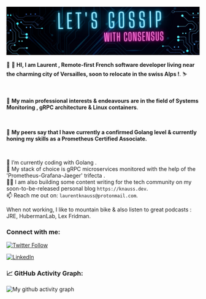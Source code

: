 ![banner](./image.jpeg)
<br>

 👋 👋  **HI, I am Laurent , Remote-first French software developer living near the charming city of Versailles, soon to relocate in the swiss Alps !**.   ⛷     <br>
 <br>
 <br>
 
 
 👀 **My main professional interests & endeavours are in the field of Systems Monitoring , gRPC architecture & Linux containers**. <br>
 <br>
 <br>
 
 

🌱  **My peers say that I have  currently a confirmed Golang level & currently honing my skills as a Prometheus Certified Associate.**
    
<br>



🔭 I’m currently coding  with Golang .  <br />
🌱 My stack of choice is gRPC microservices monitored with the help of the 'Prometheus-Grafana-Jaeger' trifecta .  <br />
✍🏻 I am also building some content writing for the tech community on my soon-to-be-released personal blog  `https://knauss.dev`. <br />
📫 Reach me out on: `laurentknauss@protonmail.com`. <br />


When not working, I like to mountain bike & also listen to great podcasts : JRE, HubermanLab, Lex Fridman.





### Connect with me:
[![Twitter Follow](https://img.shields.io/twitter/follow/laurentknauss?color=1DA1F2&logo=twitter&style=for-the-badge)](https://twitter.com/laurentknauss) <br>

[![LinkedIn](https://img.shields.io/badge/LinkedIn-0077B5?style=for-the-badge&logo=linkedin&logoColor=white)](https://www.linkedin.com/in/laurent-knauss/)


<!--   GitHub stats graph -->
### 📈 GitHub Activity Graph:
![My github activity graph](https://github-readme-activity-graph.vercel.app/graph?username=laurentknauss&&theme=monokai&area=true&hide_border=true)


